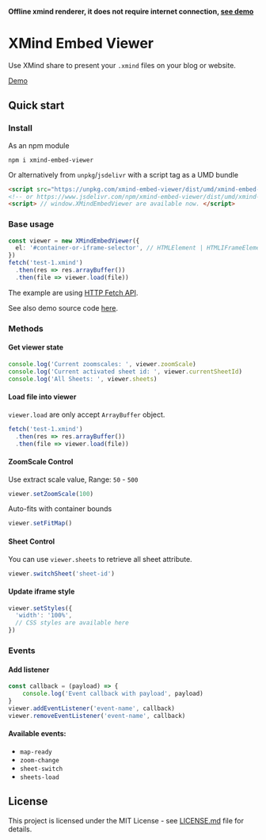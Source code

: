 **Offline xmind renderer, it does not require internet connection, [see demo](/demo)**

# XMind Embed Viewer
Use XMind share to present your `.xmind` files on your blog or website.

[Demo](https://xmindltd.github.io/xmind-embed-viewer/)

## Quick start
### Install
As an npm module

```shell
npm i xmind-embed-viewer
```

Or alternatively from `unpkg`/`jsdelivr` with a script tag as a UMD bundle
```html
<script src="https://unpkg.com/xmind-embed-viewer/dist/umd/xmind-embed-viewer.js"></script>
<!-- or https://www.jsdelivr.com/npm/xmind-embed-viewer/dist/umd/xmind-embed-viewer.js -->
<script> // window.XMindEmbedViewer are available now. </script>
```
### Base usage
```typescript
const viewer = new XMindEmbedViewer({
  el: '#container-or-iframe-selector', // HTMLElement | HTMLIFrameElement | string
})
fetch('test-1.xmind')
  .then(res => res.arrayBuffer())
  .then(file => viewer.load(file))
```
The example are using [HTTP Fetch API](https://developer.mozilla.org/en-US/docs/Web/API/Fetch_API).

See also demo source code [here](./public/index.html).

### Methods
#### Get viewer state
```typescript
console.log('Current zoomscales: ', viewer.zoomScale)
console.log('Current activated sheet id: ', viewer.currentSheetId)
console.log('All Sheets: ', viewer.sheets)
```

#### Load file into viewer
`viewer.load` are only accept `ArrayBuffer` object.
```typescript
fetch('test-1.xmind')
  .then(res => res.arrayBuffer())
  .then(file => viewer.load(file))
```
#### ZoomScale Control
Use extract scale value, Range: `50` - `500`
```typescript
viewer.setZoomScale(100)
```
Auto-fits with container bounds
```typescript
viewer.setFitMap()
```

#### Sheet Control
You can use `viewer.sheets` to retrieve all sheet attribute.
```typescript
viewer.switchSheet('sheet-id')
```

#### Update iframe style
```typescript
viewer.setStyles({
  'width': '100%',
  // CSS styles are available here
})
```

### Events
#### Add listener
```typescript
const callback = (payload) => {
    console.log('Event callback with payload', payload)
}
viewer.addEventListener('event-name', callback)
viewer.removeEventListener('event-name', callback)
```
#### Available events:
* `map-ready`
* `zoom-change`
* `sheet-switch`
* `sheets-load`

## License
This project is licensed under the MIT License - see [LICENSE.md](LICENSE.md) file for details.
